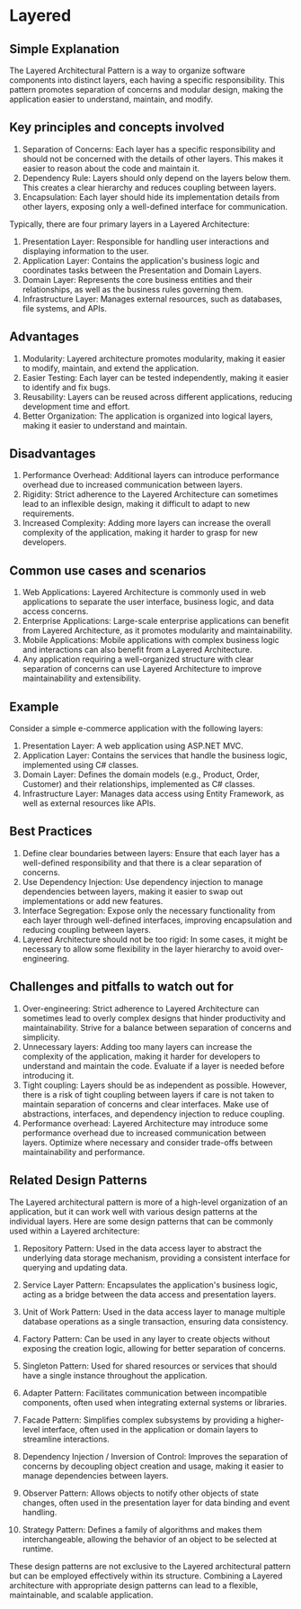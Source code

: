 # Layered

## Simple Explanation

The Layered Architectural Pattern is a way to organize software components into distinct layers, each having a specific responsibility. This pattern promotes separation of concerns and modular design, making the application easier to understand, maintain, and modify.

## Key principles and concepts involved

1. Separation of Concerns: Each layer has a specific responsibility and should not be concerned with the details of other layers. This makes it easier to reason about the code and maintain it.
2. Dependency Rule: Layers should only depend on the layers below them. This creates a clear hierarchy and reduces coupling between layers.
3. Encapsulation: Each layer should hide its implementation details from other layers, exposing only a well-defined interface for communication.

Typically, there are four primary layers in a Layered Architecture:
1. Presentation Layer: Responsible for handling user interactions and displaying information to the user.
2. Application Layer: Contains the application's business logic and coordinates tasks between the Presentation and Domain Layers.
3. Domain Layer: Represents the core business entities and their relationships, as well as the business rules governing them.
4. Infrastructure Layer: Manages external resources, such as databases, file systems, and APIs.

## Advantages

1. Modularity: Layered architecture promotes modularity, making it easier to modify, maintain, and extend the application.
2. Easier Testing: Each layer can be tested independently, making it easier to identify and fix bugs.
3. Reusability: Layers can be reused across different applications, reducing development time and effort.
4. Better Organization: The application is organized into logical layers, making it easier to understand and maintain.

## Disadvantages

1. Performance Overhead: Additional layers can introduce performance overhead due to increased communication between layers.
2. Rigidity: Strict adherence to the Layered Architecture can sometimes lead to an inflexible design, making it difficult to adapt to new requirements.
3. Increased Complexity: Adding more layers can increase the overall complexity of the application, making it harder to grasp for new developers.

## Common use cases and scenarios

1. Web Applications: Layered Architecture is commonly used in web applications to separate the user interface, business logic, and data access concerns.
2. Enterprise Applications: Large-scale enterprise applications can benefit from Layered Architecture, as it promotes modularity and maintainability.
3. Mobile Applications: Mobile applications with complex business logic and interactions can also benefit from a Layered Architecture.
4. Any application requiring a well-organized structure with clear separation of concerns can use Layered Architecture to improve maintainability and extensibility.

## Example

Consider a simple e-commerce application with the following layers:

1. Presentation Layer: A web application using ASP.NET MVC.
2. Application Layer: Contains the services that handle the business logic, implemented using C# classes.
3. Domain Layer: Defines the domain models (e.g., Product, Order, Customer) and their relationships, implemented as C# classes.
4. Infrastructure Layer: Manages data access using Entity Framework, as well as external resources like APIs.

## Best Practices

1. Define clear boundaries between layers: Ensure that each layer has a well-defined responsibility and that there is a clear separation of concerns.
2. Use Dependency Injection: Use dependency injection to manage dependencies between layers, making it easier to swap out implementations or add new features.
3. Interface Segregation: Expose only the necessary functionality from each layer through well-defined interfaces, improving encapsulation and reducing coupling between layers.
4. Layered Architecture should not be too rigid: In some cases, it might be necessary to allow some flexibility in the layer hierarchy to avoid over-engineering.

## Challenges and pitfalls to watch out for

1. Over-engineering: Strict adherence to Layered Architecture can sometimes lead to overly complex designs that hinder productivity and maintainability. Strive for a balance between separation of concerns and simplicity.
2. Unnecessary layers: Adding too many layers can increase the complexity of the application, making it harder for developers to understand and maintain the code. Evaluate if a layer is needed before introducing it.
3. Tight coupling: Layers should be as independent as possible. However, there is a risk of tight coupling between layers if care is not taken to maintain separation of concerns and clear interfaces. Make use of abstractions, interfaces, and dependency injection to reduce coupling.
4. Performance overhead: Layered Architecture may introduce some performance overhead due to increased communication between layers. Optimize where necessary and consider trade-offs between maintainability and performance.

## Related Design Patterns

The Layered architectural pattern is more of a high-level organization of an application, but it can work well with various design patterns at the individual layers. Here are some design patterns that can be commonly used within a Layered architecture:

1. Repository Pattern: Used in the data access layer to abstract the underlying data storage mechanism, providing a consistent interface for querying and updating data.

2. Service Layer Pattern: Encapsulates the application's business logic, acting as a bridge between the data access and presentation layers.

3. Unit of Work Pattern: Used in the data access layer to manage multiple database operations as a single transaction, ensuring data consistency.

4. Factory Pattern: Can be used in any layer to create objects without exposing the creation logic, allowing for better separation of concerns.

5. Singleton Pattern: Used for shared resources or services that should have a single instance throughout the application.

6. Adapter Pattern: Facilitates communication between incompatible components, often used when integrating external systems or libraries.

7. Facade Pattern: Simplifies complex subsystems by providing a higher-level interface, often used in the application or domain layers to streamline interactions.

8. Dependency Injection / Inversion of Control: Improves the separation of concerns by decoupling object creation and usage, making it easier to manage dependencies between layers.

9. Observer Pattern: Allows objects to notify other objects of state changes, often used in the presentation layer for data binding and event handling.

10. Strategy Pattern: Defines a family of algorithms and makes them interchangeable, allowing the behavior of an object to be selected at runtime.

These design patterns are not exclusive to the Layered architectural pattern but can be employed effectively within its structure. Combining a Layered architecture with appropriate design patterns can lead to a flexible, maintainable, and scalable application.